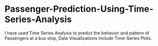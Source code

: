 # Passenger-Prediction-Using-Time-Series-Analysis
I have used Time Series Analysis to predict the behavior and pattern of Passengers at a bus stop, Data Visualizations include Time-Series Plots.
